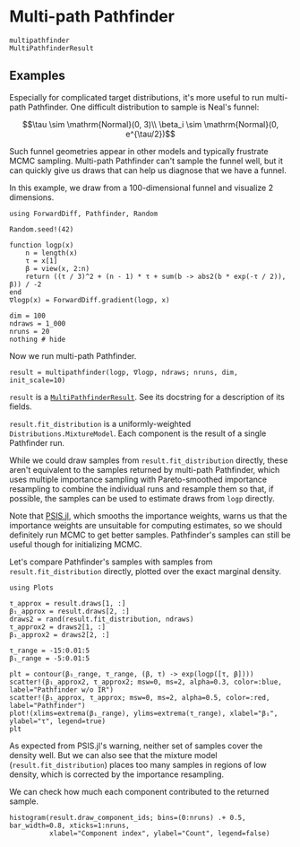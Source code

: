 # Multi-path Pathfinder

```@docs
multipathfinder
MultiPathfinderResult
```

## Examples

Especially for complicated target distributions, it's more useful to run multi-path Pathfinder.
One difficult distribution to sample is Neal's funnel:

```math
\tau \sim \mathrm{Normal}(0, 3)\\
\beta_i \sim \mathrm{Normal}(0, e^{\tau/2})
```

Such funnel geometries appear in other models and typically frustrate MCMC sampling.
Multi-path Pathfinder can't sample the funnel well, but it can quickly give us draws that can help us diagnose that we have a funnel.

In this example, we draw from a 100-dimensional funnel and visualize 2 dimensions.

```@example 1
using ForwardDiff, Pathfinder, Random

Random.seed!(42)

function logp(x)
    n = length(x)
    τ = x[1]
    β = view(x, 2:n)
    return ((τ / 3)^2 + (n - 1) * τ + sum(b -> abs2(b * exp(-τ / 2)), β)) / -2
end
∇logp(x) = ForwardDiff.gradient(logp, x)

dim = 100
ndraws = 1_000
nruns = 20
nothing # hide
```

Now we run multi-path Pathfinder.

```@repl 1
result = multipathfinder(logp, ∇logp, ndraws; nruns, dim, init_scale=10)
```

`result` is a [`MultiPathfinderResult`](@ref).
See its docstring for a description of its fields.

`result.fit_distribution` is a uniformly-weighted `Distributions.MixtureModel`.
Each component is the result of a single Pathfinder run.

While we could draw samples from `result.fit_distribution` directly, these aren't equivalent to the samples returned by multi-path Pathfinder, which uses multiple importance sampling with Pareto-smoothed importance resampling to combine the individual runs and resample them so that, if possible, the samples can be used to estimate draws from `logp` directly.

Note that [PSIS.jl](https://psis.julia.arviz.org/stable/), which smooths the importance weights, warns us that the importance weights are unsuitable for computing estimates, so we should definitely run MCMC to get better samples.
Pathfinder's samples can still be useful though for initializing MCMC.

Let's compare Pathfinder's samples with samples from `result.fit_distribution` directly, plotted over the exact marginal density.

```@example 1
using Plots

τ_approx = result.draws[1, :]
β₁_approx = result.draws[2, :]
draws2 = rand(result.fit_distribution, ndraws)
τ_approx2 = draws2[1, :]
β₁_approx2 = draws2[2, :]

τ_range = -15:0.01:5
β₁_range = -5:0.01:5

plt = contour(β₁_range, τ_range, (β, τ) -> exp(logp([τ, β])))
scatter!(β₁_approx2, τ_approx2; msw=0, ms=2, alpha=0.3, color=:blue, label="Pathfinder w/o IR")
scatter!(β₁_approx, τ_approx; msw=0, ms=2, alpha=0.5, color=:red, label="Pathfinder")
plot!(xlims=extrema(β₁_range), ylims=extrema(τ_range), xlabel="β₁", ylabel="τ", legend=true)
plt
```

As expected from PSIS.jl's warning, neither set of samples cover the density well.
But we can also see that the mixture model (`result.fit_distribution`) places too many samples in regions of low density, which is corrected by the importance resampling.

We can check how much each component contributed to the returned sample.

```@example 1
histogram(result.draw_component_ids; bins=(0:nruns) .+ 0.5, bar_width=0.8, xticks=1:nruns,
          xlabel="Component index", ylabel="Count", legend=false)
```
